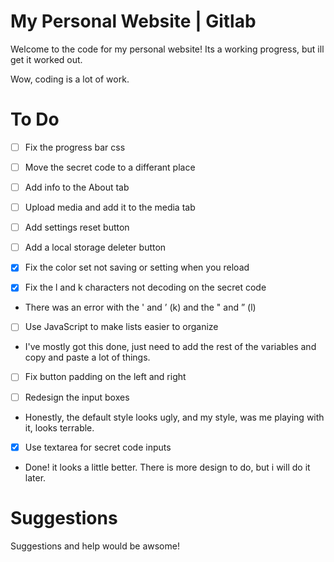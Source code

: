 # My Personal Website | Gitlab
Welcome to the code for my personal website! Its a working progress, but ill get it worked out.

Wow, coding is a lot of work.

# To Do

* [ ]  Fix the progress bar css

* [ ]  Move the secret code to a differant place

* [ ]  Add info to the About tab

* [ ]  Upload media and add it to the media tab

* [ ] Add settings reset button

* [ ] Add a local storage deleter button

* [x] Fix the color set not saving or setting when you reload

* [x] Fix the l and k characters not decoding on the secret code
* There was an error with the ' and ’ (k) and the " and ” (l)

* [ ] Use JavaScript to make lists easier to organize 
* I've mostly got this done, just need to add the rest of the variables and copy and paste a lot of things.

* [ ] Fix button padding on the left and right

* [ ] Redesign the input boxes
* Honestly, the default style looks ugly, and my style, was me playing with it, looks terrable.

* [x] Use textarea for secret code inputs
* Done! it looks a little better. There is more design to do, but i will do it later.


# Suggestions
Suggestions and help would be awsome!